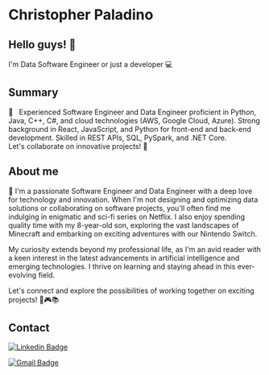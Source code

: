 # Christopher Paladino

## Hello guys! 👋
I'm Data Software Engineer or just a developer :computer:
 
## Summary
:purple_heart: &nbsp; Experienced Software Engineer and Data Engineer proficient in Python, Java, C++, C#, and cloud technologies (AWS, Google Cloud, Azure). Strong background in React, JavaScript, and Python for front-end and back-end development. Skilled in REST APIs, SQL, PySpark, and .NET Core.
<br/>
Let's collaborate on innovative projects! 🚀

## About me

💬 I'm a passionate Software Engineer and Data Engineer with a deep love for technology and innovation. When I'm not designing and optimizing data solutions or collaborating on software projects, you'll often find me indulging in enigmatic and sci-fi series on Netflix. I also enjoy spending quality time with my 8-year-old son, exploring the vast landscapes of Minecraft and embarking on exciting adventures with our Nintendo Switch.

My curiosity extends beyond my professional life, as I'm an avid reader with a keen interest in the latest advancements in artificial intelligence and emerging technologies. I thrive on learning and staying ahead in this ever-evolving field.

Let's connect and explore the possibilities of working together on exciting projects! 🌟🎮📚

## Contact

[![Linkedin Badge](https://img.shields.io/badge/-cpn&minus;paladino-blue?style=flat-square&logo=Linkedin&logoColor=white&link=https://www.linkedin.com/in/cpn-paladino/)](https://www.linkedin.com/in/cpn-paladino/) 

[![Gmail Badge](https://img.shields.io/badge/-paladin.birth@gmail.com-c14438?style=flat-square&logo=Gmail&logoColor=white&link=mailto:paladin.birth@gmail.com)](mailto:paladin.birth@gmail.com)
